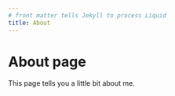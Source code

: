 ```yaml
---
# front matter tells Jekyll to process Liquid
title: About
---
```

# About page

This page tells you a little bit about me.